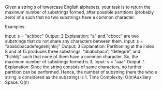 Given a string s of lowercase English alphabets, your task is to return the maximum number of substrings formed, after possible partitions (probably zero) of s such that no two substrings have a common character.

Examples:

Input: s = "acbbcc"
Output: 2
Explanation: "a" and "cbbcc" are two substrings that do not share any characters between them.
Input: s = "ababcbacadefegdehijhklij"
Output: 3
Explanation: Partitioning at the index 8 and at 15 produces three substrings: “ababcbaca”, “defegde”, and “hijhklij” such that none of them have a common character. So, the maximum number of substrings formed is 3.
Input: s = "aaa"
Output: 1
Explanation: Since the string consists of same characters, no further partition can be performed. Hence, the number of substring (here the whole string is considered as the substring) is 1.
Time Complexity: O(n)Auxiliary Space: O(n)

